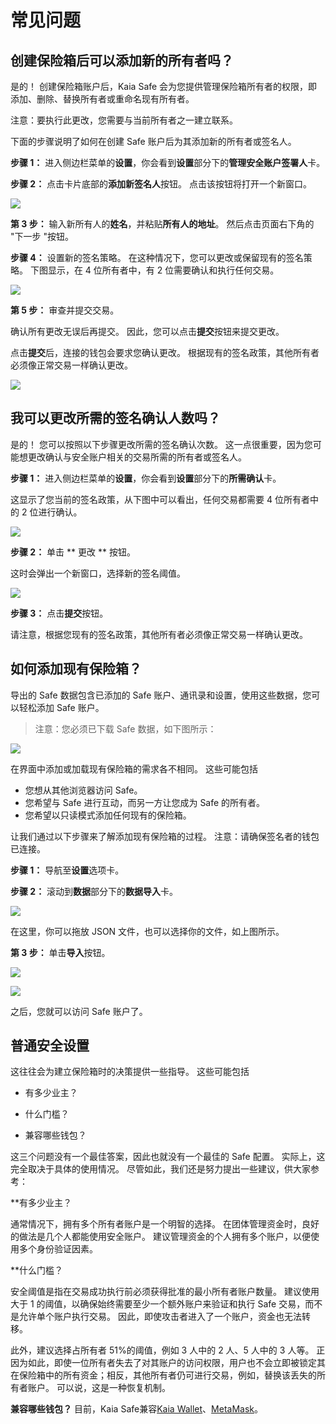 # 常见问题

## 创建保险箱后可以添加新的所有者吗？ <a id="Can i add new owners after creating a safe"></a>

是的！ 创建保险箱账户后，Kaia Safe 会为您提供管理保险箱所有者的权限，即添加、删除、替换所有者或重命名现有所有者。

注意：要执行此更改，您需要与当前所有者之一建立联系。

下面的步骤说明了如何在创建 Safe 账户后为其添加新的所有者或签名人。

**步骤 1：** 进入侧边栏菜单的**设置**，你会看到**设置**部分下的**管理安全账户签署人**卡。

**步骤 2：** 点击卡片底部的**添加新签名人**按钮。 点击该按钮将打开一个新窗口。

![](/img/build/tools/kaia-safe/ks-add-signers.png)

**第 3 步：** 输入新所有人的**姓名**，并粘贴**所有人的地址**。 然后点击页面右下角的 "下一步 "按钮。

**步骤 4：** 设置新的签名策略。 在这种情况下，您可以更改或保留现有的签名策略。 下图显示，在 4 位所有者中，有 2 位需要确认和执行任何交易。

![](/img/build/tools/kaia-safe/ks-add-signer-details.png)

**第 5 步：** 审查并提交交易。

确认所有更改无误后再提交。 因此，您可以点击**提交**按钮来提交更改。

点击**提交**后，连接的钱包会要求您确认更改。 根据现有的签名政策，其他所有者必须像正常交易一样确认更改。

![](/img/build/tools/kaia-safe/kaia-safe-change-owner-setup-review.gif)

## 我可以更改所需的签名确认人数吗？ <a id="Can i change the number of required signer confirmation"></a>

是的！ 您可以按照以下步骤更改所需的签名确认次数。 这一点很重要，因为您可能想更改确认与安全账户相关的交易所需的所有者或签名人。

**步骤 1：** 进入侧边栏菜单的**设置**，你会看到**设置**部分下的**所需确认**卡。

这显示了您当前的签名政策，从下图中可以看出，任何交易都需要 4 位所有者中的 2 位进行确认。

![](/img/build/tools/kaia-safe/ks-conf-policy.png)

**步骤 2：** 单击 \*\* 更改 \*\* 按钮。

这时会弹出一个新窗口，选择新的签名阈值。

![](/img/build/tools/kaia-safe/ks-conf-policy-btn.png)

**步骤 3：** 点击**提交**按钮。

请注意，根据您现有的签名政策，其他所有者必须像正常交易一样确认更改。

## 如何添加现有保险箱？ <a id="How do i add an existing safe"></a>

导出的 Safe 数据包含已添加的 Safe 账户、通讯录和设置，使用这些数据，您可以轻松添加 Safe 账户。

> 注意：您必须已下载 Safe 数据，如下图所示：

![](/img/build/tools/kaia-safe/ks-export-btn.png)

在界面中添加或加载现有保险箱的需求各不相同。 这些可能包括

- 您想从其他浏览器访问 Safe。
- 您希望与 Safe 进行互动，而另一方让您成为 Safe 的所有者。
- 您希望以只读模式添加任何现有的保险箱。

让我们通过以下步骤来了解添加现有保险箱的过程。 注意：请确保签名者的钱包已连接。

**步骤 1：** 导航至**设置**选项卡。

**步骤 2：** 滚动到**数据**部分下的**数据导入**卡。

![](/img/build/tools/kaia-safe/ks-data-import-i.png)

在这里，你可以拖放 JSON 文件，也可以选择你的文件，如上图所示。

**第 3 步：** 单击**导入**按钮。

![](/img/build/tools/kaia-safe/ks-data-import-btn.png)

![](/img/build/tools/kaia-safe/kaia-safe-data-import.gif)

之后，您就可以访问 Safe 账户了。

## 普通安全设置

这往往会为建立保险箱时的决策提供一些指导。 这些可能包括

- 有多少业主？

- 什么门槛？

- 兼容哪些钱包？

这三个问题没有一个最佳答案，因此也就没有一个最佳的 Safe 配置。 实际上，这完全取决于具体的使用情况。 尽管如此，我们还是努力提出一些建议，供大家参考：

\*\*有多少业主？

通常情况下，拥有多个所有者账户是一个明智的选择。 在团体管理资金时，良好的做法是几个人都能使用安全账户。 建议管理资金的个人拥有多个账户，以便使用多个身份验证因素。

\*\*什么门槛？

安全阈值是指在交易成功执行前必须获得批准的最小所有者账户数量。 建议使用大于 1 的阈值，以确保始终需要至少一个额外账户来验证和执行 Safe 交易，而不是允许单个账户执行交易。 因此，即使攻击者进入了一个账户，资金也无法转移。

此外，建议选择占所有者 51%的阈值，例如 3 人中的 2 人、5 人中的 3 人等。  正因为如此，即使一位所有者失去了对其账户的访问权限，用户也不会立即被锁定其在保险箱中的所有资金；相反，其他所有者仍可进行交易，例如，替换该丢失的所有者账户。 可以说，这是一种恢复机制。

**兼容哪些钱包？**
目前，Kaia Safe兼容[Kaia Wallet](https://docs.kaiawallet.io/)、[MetaMask](../../../tutorials/connecting-metamask.mdx)。
